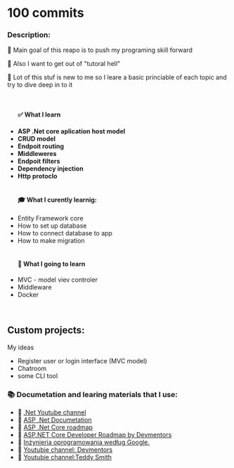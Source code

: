 <h1>100 commits</h1>
<h3>Description:</h3>
<p>🔵 Main goal of this reapo is to push my programing skill forward</p>
<p>🔵 Also I want to get out of "tutoral hell"</p>
<P>🔵 Lot of this stuf is new to me so I leare a basic princiable of each topic and try to dive deep in to it</P>
<br>
<ul>
  <h4>✅ What I learn <h4>
  <li>ASP .Net core aplication host model</li>
  <li>CRUD model</li>
  <li>Endpoit routing</li>
  <li>Middleweres</li>
  <li>Endpoit filters</li>
  <li>Dependency injection</li>
  <li>Http protoclo</li>
  </br>
  <h4>🎓 What I curently learnig:</h4>
  <li>Entity Framework core</li>
  <li>How to set up database</li>
  <li>How to connect database to app</li>
  <li>How to make migration</li>
  </br>
  <h4>🧐 What I going to learn</h4>
  <li> MVC - model viev controler</li>
  <li>Middleware </li>
  <li>Docker</li>  
</ul>
</br>
<h2>Custom projects:</h2>
<p>My ideas</p>
<ul>
  <li>Register user or login interface (MVC model)</li>
  <li>Chatroom</li>
  <li>some CLI tool</li>
</ul>
<h3>📚 Documetation and learing materials that I use:</h3>
<ul>
  <li>📗 <a href="https://www.youtube.com/@dotnet/playlists">.Net Youtube channel</a></li>
  <li>📗 <a href="https://learn.microsoft.com/en-us/aspnet/core/?view=aspnetcore-6.0">ASP .Net Documetation</a></li>
  <li>📗 <a href="https://roadmap.sh/aspnet-core">ASP .Net Core roadmap</a></li>
  <li>📗 <a href="https://github.com/devmentors/aspnetcore-developer-roadmap">ASP.NET Core Developer Roadmap by Devmentors</a></li>
  <li>📗 <a href="https://helion.pl/ksiazki/inzynieria-oprogramowania-wedlug-google-czego-warto-sie-nauczyc-o-tworzeniu-oprogramowania-titus-winters-tom-manshreck-hyrum-wright,iogoog.htm#format/d">Inżynieria oprogramowania według Google.</a></li>
  <li>📗 <a href="https://www.youtube.com/@DevMentorsPL/featured">Youtubie channel: Devmentors</a></li>
  <li>📗 <a href="https://www.youtube.com/@TeddySmithDev/featured">Youtubie channel:Teddy Smith</a></li>
</ul>
